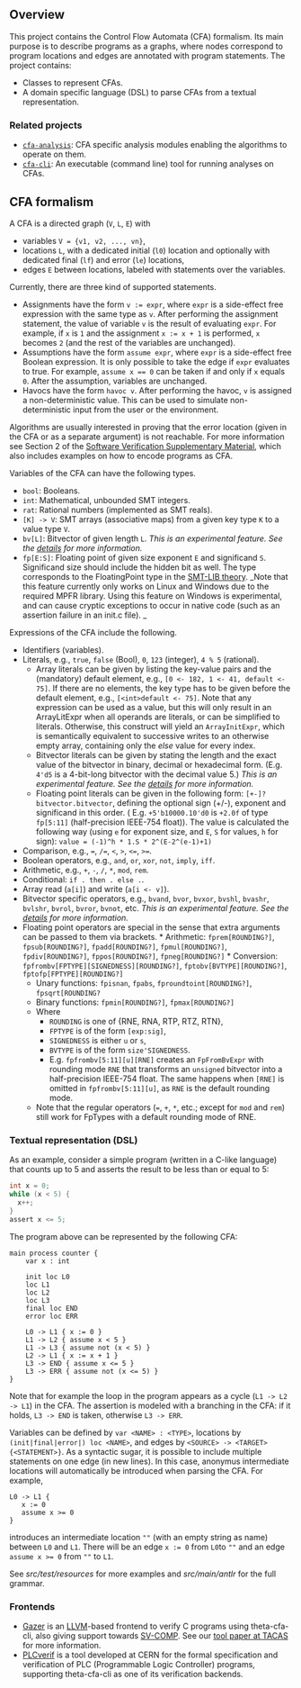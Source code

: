 ## Overview

This project contains the Control Flow Automata (CFA) formalism. Its main purpose is to describe
programs as a graphs, where nodes correspond to program locations and edges are annotated with
program statements.
The project contains:

* Classes to represent CFAs.
* A domain specific language (DSL) to parse CFAs from a textual representation.

### Related projects

* [`cfa-analysis`](../cfa-analysis/README.md): CFA specific analysis modules enabling the algorithms
  to operate on them.
* [`cfa-cli`](../cfa-cli/README.md): An executable (command line) tool for running analyses on CFAs.

## CFA formalism

A CFA is a directed graph (`V`, `L`, `E`) with

* variables `V = {v1, v2, ..., vn}`,
* locations `L`, with a dedicated initial (`l0`) location and optionally with dedicated final (`lf`)
  and error (`le`) locations,
* edges `E` between locations, labeled with statements over the variables.

Currently, there are three kind of supported statements.

* Assignments have the form `v := expr`, where `expr` is a side-effect free expression with the same
  type as `v`.
  After performing the assignment statement, the value of variable `v` is the result of
  evaluating `expr`.
  For example, if `x` is `1` and the assignment `x := x + 1` is performed, `x` becomes `2` (and the
  rest of the variables are unchanged).
* Assumptions have the form `assume expr`, where `expr` is a side-effect free Boolean expression.
  It is only possible to take the edge if `expr` evaluates to true.
  For example, `assume x == 0` can be taken if and only if `x` equals `0`.
  After the assumption, variables are unchanged.
* Havocs have the form `havoc v`.
  After performing the havoc, `v` is assigned a non-deterministic value.
  This can be used to simulate non-deterministic input from the user or the environment.

Algorithms are usually interested in proving that the error location (given in the CFA or as a
separate argument) is not reachable.
For more information see Section 2 of
the [Software Verification Supplementary Material](https://ftsrg.mit.bme.hu/software-verification-notes/software-verification.pdf),
which also includes examples on how to encode programs as CFA.

Variables of the CFA can have the following types.

* `bool`: Booleans.
* `int`: Mathematical, unbounded SMT integers.
* `rat`: Rational numbers (implemented as SMT reals).
* `[K] -> V`: SMT arrays (associative maps) from a given key type `K` to a value type `V`.
* `bv[L]`: Bitvector of given length `L`. _This is an experimental feature. See
  the [details](doc/bitvectors.md) for more information._
* `fp[E:S]`: Floating point of given size exponent `E` and significand `S`. Significand size should
  include the hidden bit as well. The type corresponds to the FloatingPoint type in
  the [SMT-LIB theory](https://smtlib.cs.uiowa.edu/theories-FloatingPoint.shtml). _Note that this
  feature currently only works on Linux and Windows due to the required MPFR library. Using this
  feature on Windows is experimental, and can cause cryptic exceptions to occur in native code (such
  as an assertion failure in an init.c file). _

Expressions of the CFA include the following.

* Identifiers (variables).
* Literals, e.g., `true`, `false` (Bool), `0`, `123` (integer), `4 % 5` (rational).
    * Array literals can be given by listing the key-value pairs and the (mandatory) default
      element, e.g., `[0 <- 182, 1 <- 41, default <- 75]`. If there are no elements, the key type
      has to be given before the default element, e.g., `[<int>default <- 75]`. Note that any
      expression can be used as a value, but this will only result in an ArrayLitExpr when all
      operands are literals, or can be simplified to literals. Otherwise, this construct will yield
      an `ArrayInitExpr`, which is semantically equivalent to successive writes to an otherwise
      empty array, containing only the _else_ value for every index.
    * Bitvector literals can be given by stating the length and the exact value of the bitvector in
      binary, decimal or hexadecimal form. (E.g. `4'd5` is a 4-bit-long bitvector with the decimal
      value 5.) _This is an experimental feature. See the [details](doc/bitvectors.md) for more
      information._
    * Floating point literals can be given in the following form: `[+-]?bitvector.bitvector`,
      defining the optional sign (+/-), exponent and significand in this order. (
      E.g. `+5'b10000.10'd0` is `+2.0f` of type `fp[5:11]` (half-precision IEEE-754 float)). The
      value is calculated the following way (using `e` for exponent size, and `E`, `S` for
      values, `h` for sign): `value = (-1)^h * 1.S * 2^(E-2^(e-1)+1)`
* Comparison, e.g., `=`, `/=`, `<`, `>`, `<=`, `>=`.
* Boolean operators, e.g., `and`, `or`, `xor`, `not`, `imply`, `iff`.
* Arithmetic, e.g., `+`, `-`, `/`, `*`, `mod`, `rem`.
* Conditional: `if . then . else .`.
* Array read (`a[i]`) and write (`a[i <- v]`).
* Bitvector specific operators,
  e.g., `bvand`, `bvor`, `bvxor`, `bvshl`, `bvashr`, `bvlshr`, `bvrol`, `bvror`, `bvnot`, etc. _This
  is an experimental feature. See the [details](doc/bitvectors.md) for more information._
* Floating point operators are special in the sense that extra arguments can be passed to them via
  brackets.
    *
    Arithmetic: `fprem[ROUNDING?]`, `fpsub[ROUNDING?]`, `fpadd[ROUNDING?]`, `fpmul[ROUNDING?]`, `fpdiv[ROUNDING?]`, `fppos[ROUNDING?]`, `fpneg[ROUNDING?]`
    *
    Conversion: `fpfrombv[FPTYPE][SIGNEDNESS][ROUNDING?]`, `fptobv[BVTYPE][ROUNDING?]`, `fptofp[FPTYPE][ROUNDING?]`
    * Unary functions: `fpisnan`, `fpabs`, `fproundtoint[ROUNDING?]`, `fpsqrt[ROUNDING?`
    * Binary functions: `fpmin[ROUNDING?]`, `fpmax[ROUNDING?]`
    * Where
        * `ROUNDING` is one of {RNE, RNA, RTP, RTZ, RTN},
        * `FPTYPE` is of the form `[exp:sig]`,
        * `SIGNEDNESS` is either `u` or `s`,
        * `BVTYPE` is of the form `size'SIGNEDNESS`.
        * E.g. `fpfrombv[5:11][u][RNE]` creates an `FpFromBvExpr` with rounding mode `RNE` that
          transforms an `unsigned` bitvector into a half-precision IEEE-754 float. The same happens
          when `[RNE]` is omitted in `fpfrombv[5:11][u]`, as `RNE` is the default rounding mode.
    * Note that the regular operators (`=`, `+`, `*`, etc.; except for `mod` and `rem`) still work
      for FpTypes with a default rounding mode of RNE.

### Textual representation (DSL)

As an example, consider a simple program (written in a C-like language) that counts up to 5 and
asserts the result to be less than or equal to 5:

```c
int x = 0;
while (x < 5) {
  x++;
}
assert x <= 5;
```

The program above can be represented by the following CFA:

```
main process counter {
    var x : int

    init loc L0
    loc L1
    loc L2
    loc L3
    final loc END
    error loc ERR

    L0 -> L1 { x := 0 }
    L1 -> L2 { assume x < 5 }
    L1 -> L3 { assume not (x < 5) }
    L2 -> L1 { x := x + 1 }
    L3 -> END { assume x <= 5 }
    L3 -> ERR { assume not (x <= 5) }
}
```

Note that for example the loop in the program appears as a cycle (`L1 -> L2 -> L1`) in the CFA.
The assertion is modeled with a branching in the CFA: if it holds, `L3 -> END` is taken,
otherwise `L3 -> ERR`.

Variables can be defined by `var <NAME> : <TYPE>`, locations by `(init|final|error|) loc <NAME>`,
and edges by `<SOURCE> -> <TARGET> {<STATEMENT>}`.
As a syntactic sugar, it is possible to include multiple statements on one edge (in new lines).
In this case, anonymus intermediate locations will automatically be introduced when parsing the CFA.
For example,

```
L0 -> L1 {
   x := 0
   assume x >= 0
}
```

introduces an intermediate location `""` (with an empty string as name) between `L0` and `L1`.
There will be an edge `x := 0` from `L0`to `""` and an edge `assume x >= 0` from `""` to `L1`.

See _src/test/resources_ for more examples and _src/main/antlr_ for the full grammar.

### Frontends

* [Gazer](https://github.com/ftsrg/gazer) is an [LLVM](https://llvm.org/)-based frontend to verify C
  programs using theta-cfa-cli, also giving support
  towards [SV-COMP](https://sv-comp.sosy-lab.org/2021/). See
  our [tool paper at TACAS](https://ftsrg.mit.bme.hu/theta/publications/tacas2021.pdf) for more
  information.
* [PLCverif](https://cern.ch/plcverif) is a tool developed at CERN for the formal specification and
  verification of PLC (Programmable Logic Controller) programs, supporting theta-cfa-cli as one of
  its verification backends.
